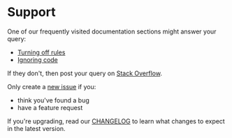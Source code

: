 # Support

One of our frequently visited documentation sections might answer your query:

- [Turning off rules](docs/user-guide/configure.md#rules)
- [Ignoring code](docs/user-guide/ignore-code.md)

If they don't, then post your query on [Stack Overflow](https://stackoverflow.com/questions/tagged/stylelint).

Only create a [new issue](https://github.com/stylelint/stylelint/issues/new/choose) if you:

- think you've found a bug
- have a feature request

If you're upgrading, read our [CHANGELOG](CHANGELOG.md) to learn what changes to expect in the latest version.
